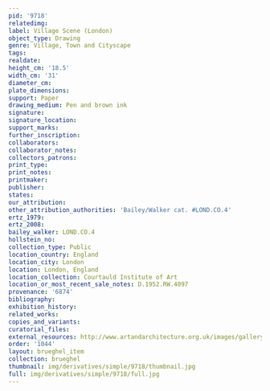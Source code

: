 ```yaml
---
pid: '9718'
relatedimg: 
label: Village Scene (London)
object_type: Drawing
genre: Village, Town and Cityscape
tags: 
realdate: 
height_cm: '18.5'
width_cm: '31'
diameter_cm: 
plate_dimensions: 
support: Paper
drawing_medium: Pen and brown ink
signature: 
signature_location: 
support_marks: 
further_inscription: 
collaborators: 
collaborator_notes: 
collectors_patrons: 
print_type: 
print_notes: 
printmaker: 
publisher: 
states: 
our_attribution: 
other_attribution_authorities: 'Bailey/Walker cat. #LOND.CO.4'
ertz_1979: 
ertz_2008: 
bailey_walker: LOND.CO.4
hollstein_no: 
collection_type: Public
location_country: England
location_city: London
location: London, England
location_collection: Courtauld Institute of Art
location_or_most_recent_sale_notes: D.1952.RW.4097
provenance: '6874'
bibliography: 
exhibition_history: 
related_works: 
copies_and_variants: 
curatorial_files: 
external_resources: http://www.artandarchitecture.org.uk/images/gallery/1e03f76a.html
order: '1044'
layout: brueghel_item
collection: brueghel
thumbnail: img/derivatives/simple/9718/thumbnail.jpg
full: img/derivatives/simple/9718/full.jpg
---
```

